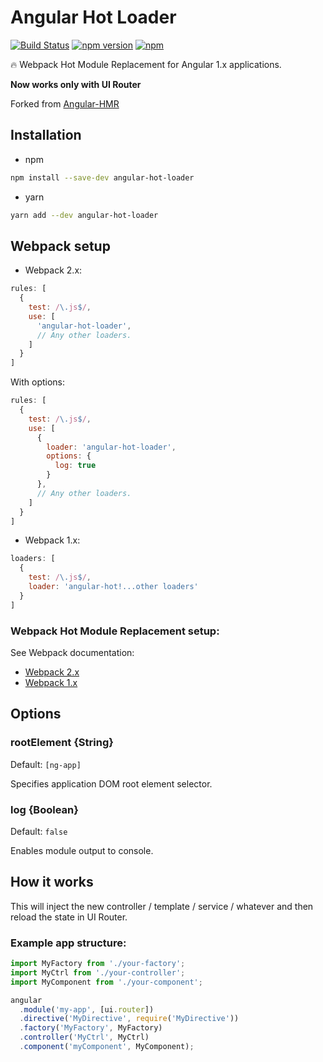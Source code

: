 # Angular Hot Loader

[![Build Status](https://travis-ci.org/vitaliy-bobrov/angular-hot-loader.svg?branch=master)](https://travis-ci.org/vitaliy-bobrov/angular-hot-loader)
[![npm version](https://badge.fury.io/js/angular-hot-loader.svg)](https://badge.fury.io/js/angular-hot-loader)
[![npm](https://img.shields.io/npm/dt/angular-hot-loader.svg)](https://github.com/vitaliy-bobrov/angular-hot-loader)

🔥 Webpack Hot Module Replacement for Angular 1.x applications.

**Now works only with UI Router**

Forked from [Angular-HMR](https://github.com/yargalot/Angular-HMR)

## Installation
  - npm
  ```bash
  npm install --save-dev angular-hot-loader
  ```

  - yarn
  ```bash
  yarn add --dev angular-hot-loader
  ```

## Webpack setup

* Webpack 2.x:
```js
rules: [
  {
    test: /\.js$/,
    use: [
      'angular-hot-loader',
      // Any other loaders.
    ]
  }
]
```

With options:

```js
rules: [
  {
    test: /\.js$/,
    use: [
      {
        loader: 'angular-hot-loader',
        options: {
          log: true
        }
      },
      // Any other loaders.
    ]
  }
]
```

* Webpack 1.x:
```js
loaders: [
  {
    test: /\.js$/,
    loader: 'angular-hot!...other loaders'
  }
]
```

### Webpack Hot Module Replacement setup:
See Webpack documentation:
- [Webpack 2.x](https://webpack.js.org/configuration/dev-server/#devserver-hot)
- [Webpack 1.x](http://webpack.github.io/docs/hot-module-replacement-with-webpack.html)

## Options

### rootElement {String}
Default: `[ng-app]`

Specifies application DOM root element selector.

### log {Boolean}
Default: `false`

Enables module output to console.

## How it works
This will inject the new controller / template / service / whatever and then reload the state in UI Router.

### Example app structure:

```js
import MyFactory from './your-factory';
import MyCtrl from './your-controller';
import MyComponent from './your-component';

angular
  .module('my-app', [ui.router])
  .directive('MyDirective', require('MyDirective'))
  .factory('MyFactory', MyFactory)
  .controller('MyCtrl', MyCtrl)
  .component('myComponent', MyComponent);
```
